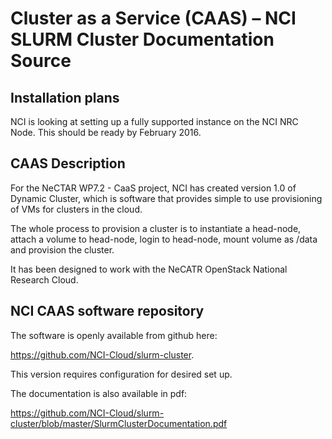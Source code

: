 # Cluster as a Service (CAAS) – NCI SLURM Cluster Documentation Source 

## Installation plans

NCI is looking at setting up a fully supported instance on the NCI NRC Node. This should be ready by February 2016.

## CAAS Description

For the NeCTAR WP7.2 - CaaS project, NCI has created version 1.0 of Dynamic Cluster, which is software that provides simple to use provisioning of VMs for clusters in the cloud.

The whole process to provision a cluster is to instantiate a head-node, attach a volume to head-node, login to head-node, mount volume as /data and provision the cluster. 

It has been designed to work with the NeCATR OpenStack National Research Cloud.

## NCI CAAS software repository

The software is openly available from github here:

<https://github.com/NCI-Cloud/slurm-cluster>. 

This version requires configuration for desired set up.

The documentation is also available in pdf:

<https://github.com/NCI-Cloud/slurm-cluster/blob/master/SlurmClusterDocumentation.pdf>
